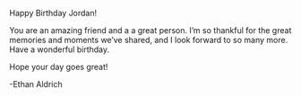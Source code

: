 <!DOCTYPE html>
<html lang="en" >
<head>
  <meta charset="UTF-8">
  <link rel="stylesheet" href="./style.css">


</head>
<body>
<!-- partial:index.partial.html -->
<div class="card">
  <div class="back"></div>
  <div class="front">
    <div class="cover-shape-large">
      <div class="shape-diamond"></div>
      <div class="shape-block"></div>
    </div>
    <div class="cover-shape-small">
      <div class="shape-diamond"></div>
      <div class="shape-block">
        <div class="cake">
          <div class="layer layer-bottom"></div>
          <div class="layer layer-middle"></div>
          <div class="layer layer-top"></div>
          <div class="icing"></div>
          <div class="drip drip1"></div>
          <div class="drip drip2"></div>
          <div class="drip drip3"></div>
          <div class="candle">
            <div class="flame"></div>
          </div>
        </div>
      </div>
    </div>
  </div>
  
  <div class="text-container">
    <p id="head">Happy Birthday Jordan!</p>
    <p>You are an amazing friend and a a great person. I’m so thankful for the great memories and moments we’ve shared, and I look forward to so many more. Have a wonderful birthday.</p>
    <p>Hope your day goes great!</p>
	  <p>	-Ethan Aldrich</p>
  </div>
</div>
<!-- partial -->
<script src="https://cdnjs.cloudflare.com/ajax/libs/prefixfree/1.0.7/prefixfree.min.js"></script>
</body>
</html>
